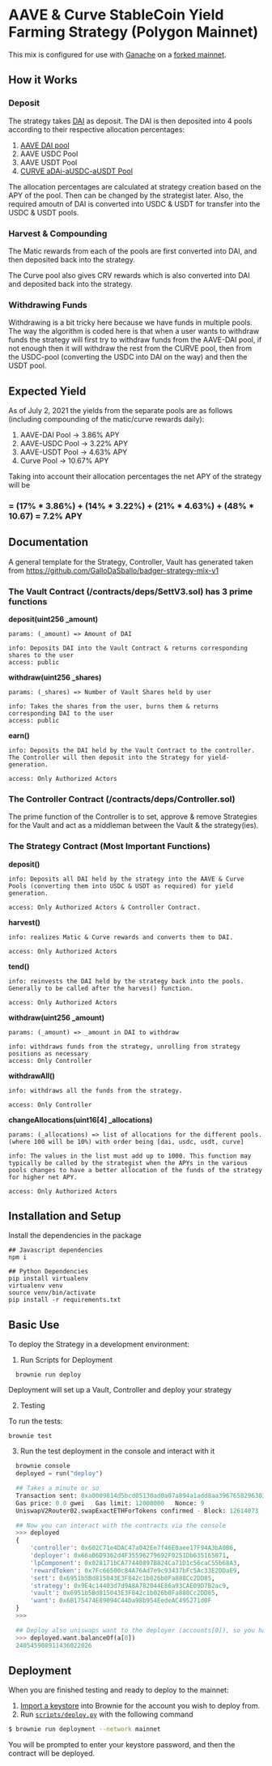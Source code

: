# AAVE & Curve StableCoin Yield Farming Strategy (Polygon Mainnet)

This mix is configured for use with [Ganache](https://github.com/trufflesuite/ganache-cli) on a [forked mainnet](https://eth-brownie.readthedocs.io/en/stable/network-management.html#using-a-forked-development-network).

## How it Works

### Deposit
The strategy takes [DAI](https://polygonscan.com/token/0x8f3cf7ad23cd3cadbd9735aff958023239c6a063) as deposit. The DAI is then deposited into 4 pools according to their respective allocation percentages: 
  1. [AAVE DAI pool](https://app.aave.com/markets)
  2. AAVE USDC Pool
  3. AAVE USDT Pool
  4. [CURVE aDAi-aUSDC-aUSDT Pool](https://polygon.curve.fi/aave)

The allocation percentages are calculated at strategy creation based on the APY of the pool. Then can be changed by the strategist later. Also, the required amoutn of DAI is converted into USDC & USDT for transfer into the USDC & USDT pools.

### Harvest & Compounding
The Matic rewards from each of the pools are first converted into DAI, and then deposited back into the strategy. 

The Curve pool also gives CRV rewards which is also converted into DAI and deposited back into the strategy.

### Withdrawing Funds
Withdrawing is a bit tricky here because we have funds in multiple pools. The way the algorithm is coded here is that when a user wants to withdraw funds the strategy will first try to withdraw funds from the AAVE-DAI pool, if not enough then it will withdraw the rest from the CURVE pool, then from the USDC-pool (converting the USDC into DAI on the way) and then the USDT pool.
 
## Expected Yield
As of July 2, 2021 the yields from the separate pools are as follows (including compounding of the matic/curve rewards daily):
  1. AAVE-DAI Pool -> 3.86% APY
  2. AAVE-USDC Pool -> 3.22% APY
  3. AAVE-USDT Pool -> 4.63% APY
  4. Curve Pool -> 10.67% APY

Taking into account their allocation percentages the net APY of the strategy will be<br>
### = (17% * 3.86%) + (14% * 3.22%) + (21% * 4.63%) + (48% * 10.67) = <strong>7.2% APY</strong>

## Documentation
A general template for the Strategy, Controller, Vault has generated taken from https://github.com/GalloDaSballo/badger-strategy-mix-v1

### The Vault Contract (/contracts/deps/SettV3.sol) has 3 prime functions

<strong>deposit(uint256 _amount)</strong>
```
params: (_amount) => Amount of DAI

info: Deposits DAI into the Vault Contract & returns corresponding shares to the user
access: public
```

<strong>withdraw(uint256 _shares)</strong>
```
params: (_shares) => Number of Vault Shares held by user

info: Takes the shares from the user, burns them & returns corresponding DAI to the user
access: public
```

<strong>earn()</strong>
```
info: Deposits the DAI held by the Vault Contract to the controller. The Controller will then deposit into the Strategy for yield-generation.

access: Only Authorized Actors
```

### The Controller Contract (/contracts/deps/Controller.sol)
The prime function of the Controller is to set, approve & remove Strategies for the Vault and act as a middleman between the Vault & the strategy(ies).

### The Strategy Contract (Most Important Functions)
<strong>deposit()</strong>
```
info: Deposits all DAI held by the strategy into the AAVE & Curve Pools (converting them into USDC & USDT as required) for yield generation.

access: Only Authorized Actors & Controller Contract.
```

<strong> harvest()</strong>
```
info: realizes Matic & Curve rewards and converts them to DAI.

access: Only Authorized Actors
```

<strong>tend()</strong>
```
info: reinvests the DAI held by the strategy back into the pools. Generally to be called after the harves() function.

access: Only Authorized Actors
```

<strong>withdraw(uint256 _amount)</strong>
```
params: (_amount) => _amount in DAI to withdraw

info: withdraws funds from the strategy, unrolling from strategy positions as necessary
access: Only Controller
```

<strong>withdrawAll()</strong>
```
info: withdraws all the funds from the strategy.

access: Only Controller
```

<strong>changeAllocations(uint16[4] _allocations)</strong>
```
params: (_allocations) => list of allocations for the different pools. (where 100 will be 10%) with order being [dai, usdc, usdt, curve]

info: The values in the list must add up to 1000. This function may typically be called by the strategist when the APYs in the various pools changes to have a better allocation of the funds of the strategy for higher net APY.

access: Only Authorized Actors
```

## Installation and Setup

Install the dependencies in the package
```
## Javascript dependencies
npm i

## Python Dependencies
pip install virtualenv
virtualenv venv
source venv/bin/activate
pip install -r requirements.txt
```

## Basic Use

To deploy the Strategy in a development environment:

1. Run Scripts for Deployment
```
  brownie run deploy
```
Deployment will set up a Vault, Controller and deploy your strategy

2. Testing

To run the tests:

```
brownie test
```

3. Run the test deployment in the console and interact with it
```python
  brownie console
  deployed = run("deploy")

  ## Takes a minute or so
  Transaction sent: 0xa0009814d5bcd05130ad0a07a894a1add8aa3967658296303ea1f8eceac374a9
  Gas price: 0.0 gwei   Gas limit: 12000000   Nonce: 9
  UniswapV2Router02.swapExactETHForTokens confirmed - Block: 12614073   Gas used: 88626 (0.74%)

  ## Now you can interact with the contracts via the console
  >>> deployed
  {
      'controller': 0x602C71e4DAC47a042Ee7f46E0aee17F94A3bA0B6,
      'deployer': 0x66aB6D9362d4F35596279692F0251Db635165871,
      'lpComponent': 0x028171bCA77440897B824Ca71D1c56caC55b68A3,
      'rewardToken': 0x7Fc66500c84A76Ad7e9c93437bFc5Ac33E2DDaE9,
      'sett': 0x6951b5Bd815043E3F842c1b026b0Fa888Cc2DD85,
      'strategy': 0x9E4c14403d7d9A8A782044E86a93CAE09D7B2ac9,
      'vault': 0x6951b5Bd815043E3F842c1b026b0Fa888Cc2DD85,
      'want': 0x6B175474E89094C44Da98b954EedeAC495271d0F
  }
  >>>

  ## Deploy also uniswaps want to the deployer (accounts[0]), so you have funds to play with!
  >>> deployed.want.balanceOf(a[0])
  240545908911436022026

```
## Deployment

When you are finished testing and ready to deploy to the mainnet:

1. [Import a keystore](https://eth-brownie.readthedocs.io/en/stable/account-management.html#importing-from-a-private-key) into Brownie for the account you wish to deploy from.
2. Run [`scripts/deploy.py`](scripts/deploy.py) with the following command

```bash
$ brownie run deployment --network mainnet
```

You will be prompted to enter your keystore password, and then the contract will be deployed.
